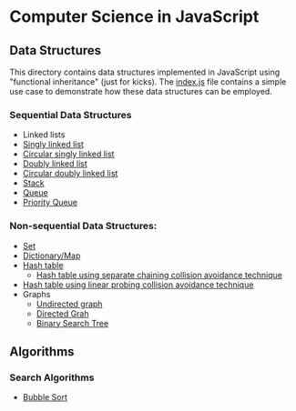 # Computer Science in JavaScript

## Data Structures

This directory contains data structures implemented in JavaScript using "functional inheritance" (just for kicks). The [index.js](./data-structures/index.js) file contains a simple use case to demonstrate how these data structures can be employed.

### Sequential Data Structures
 + Linked lists  
  + [Singly linked list](./data-structures/linkedList.js)
  + [Circular singly linked list](./data-structures/circularLinkedList.js)
  + [Doubly linked list](./data-structures/doublyLinkedList.js)
  + [Circular doubly linked list](./circularDoublyLinkedList.js)  
 + [Stack](./data-structures/stack.js)
 + [Queue](./data-structures/queue.js)  
  + [Priority Queue](./data-structures/priorityQueue.jsdata-structures/)

### Non-sequential Data Structures:
 + [Set](./data-structures/set.js)
 + [Dictionary/Map](./data-structures/dictionary.js)
 + [Hash table](./data-structures/hashTable.js)  
   + [Hash table using separate chaining collision avoidance technique](./data-structures/hashTable_separateChaining.js)
  + [Hash table using linear probing collision avoidance technique](./data-structures/hashTable_linearProbing.js)
 + Graphs  
   + [Undirected graph](./data-structures/graph.js)
   + [Directed Grah](./data-structures/directedGraph.js)
   + [Binary Search Tree](./data-structures/binarySearchTree.js)

## Algorithms

### Search Algorithms
 + [Bubble Sort](.algorithms/bubbleSort.js)
